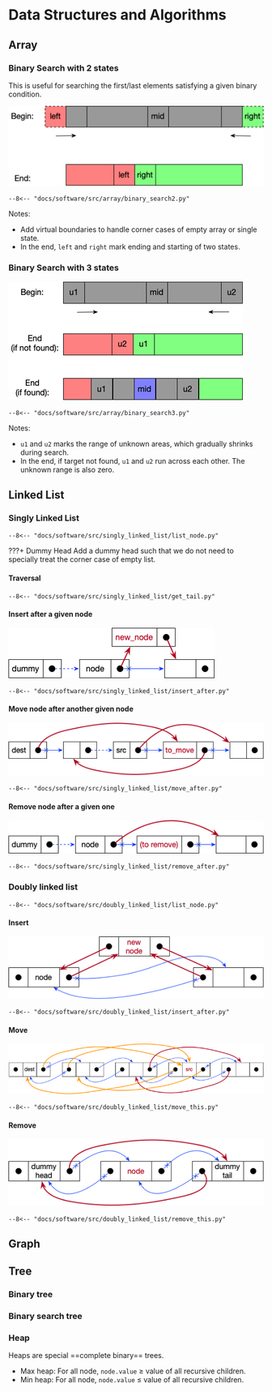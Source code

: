 # Data Structures and Algorithms

## Array
### Binary Search with 2 states
This is useful for searching the first/last elements satisfying a given binary condition.

![](img/data-structure/binary-search2.png)

```
--8<-- "docs/software/src/array/binary_search2.py"
```

Notes:

- Add virtual boundaries to handle corner cases of empty array or single state.
- In the end, `left` and `right` mark ending and starting of two states.

### Binary Search with 3 states
![](img/data-structure/binary-search3.png)

```
--8<-- "docs/software/src/array/binary_search3.py"
```

Notes:

- `u1` and `u2` marks the range of unknown areas, which gradually shrinks during search.
- In the end, if target not found, `u1` and `u2` run across each other. The unknown range is also zero.



## Linked List
### Singly Linked List

```
--8<-- "docs/software/src/singly_linked_list/list_node.py"
```

???+ Dummy Head
    Add a dummy head such that we do not need to specially treat the corner case of empty list.

#### Traversal
```
--8<-- "docs/software/src/singly_linked_list/get_tail.py"
```


#### Insert after a given node
![](img/data-structure/singly-linked-list-insert.png)

```
--8<-- "docs/software/src/singly_linked_list/insert_after.py"
```


#### Move node after another given node
![](img/data-structure/singly-linked-list-move.png)

```
--8<-- "docs/software/src/singly_linked_list/move_after.py"
```


#### Remove node after a given one
![](img/data-structure/singly-linked-list-remove.png)

```
--8<-- "docs/software/src/singly_linked_list/remove_after.py"
```





### Doubly linked list

```
--8<-- "docs/software/src/doubly_linked_list/list_node.py"
```


#### Insert
![](img/data-structure/doubly-linked-list-insert.png)

```
--8<-- "docs/software/src/doubly_linked_list/insert_after.py"
```


#### Move
![](img/data-structure/doubly-linked-list-move.png)

```
--8<-- "docs/software/src/doubly_linked_list/move_this.py"
```


#### Remove
![](img/data-structure/doubly-linked-list-remove.png)

```
--8<-- "docs/software/src/doubly_linked_list/remove_this.py"
```





## Graph

## Tree
### Binary tree
### Binary search tree
### Heap
Heaps are special ==complete binary== trees.

- Max heap: For all node, `node.value` $\ge$ value of all recursive children.
- Min heap: For all node, `node.value` $\le$ value of all recursive children.

